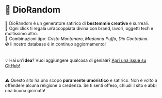 # 🤯 DioRandom

🛐 DioRandom è un generatore satirico di <b>bestemmie creative</b> e surreali.<br>
🤣 Ogni click ti regala un’accoppiata divina con brand, lavori, oggetti tech e moltissimo altro.<br>
🔢 Combinazioni tipo: <i>Cristo Montanaro</i>, <i>Madonna Puffo</i>, <i>Dio Contadino</i>.<br>
💿 Il nostro database è in continuo aggiornamento!<br><br>

💡 Hai un'<b>idea</b>? Vuoi aggiungere qualcosa di geniale? <a href="https://github.com/ChampyTech/DioRandom/issues" target="_blank">Apri una issue su GitHub!</a><br><br>

⚠️ Questo sito ha uno scopo <b>puramente umoristico</b> e satirico. Non è volto a offendere alcuna religione o credenza. Se ti senti offeso, chiudi il sito e abbi una buona giornata!
